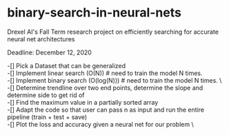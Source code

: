 # binary-search-in-neural-nets
Drexel AI's Fall Term research project on efficiently searching for accurate neural net architectures

Deadline: December 12, 2020

-[] Pick a Dataset that can be generalized \
-[] Implement linear search (O(N)) # need to train the model N times. \
-[] Implement binary search (O(log(N))) # need to train the model N times. \ 
-[] Determine trendline over two end points, determine the slope and determine side to get rid of \
-[] Find the maximum value in a partially sorted array \
-[] Adapt the code so that user can pass n as input and run the entire pipeline (train + test + save) \
-[] Plot the loss and accuracy given a neural net for our problem \